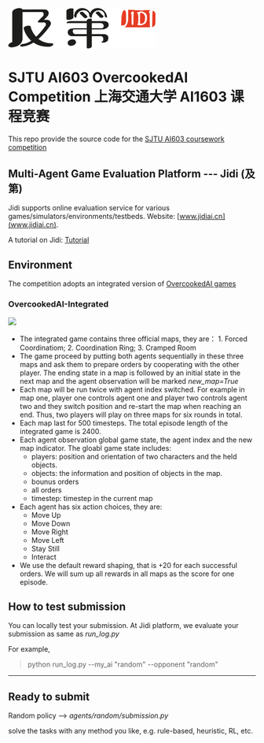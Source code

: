 <img src="imgs/Jidi%20logo.png" width='300px'> 

# SJTU AI603 OvercookedAI Competition 上海交通大学 AI1603 课程竞赛

This repo provide the source code for the [SJTU AI603 coursework competition](http://www.jidiai.cn/compete_detail?compete=40)



## Multi-Agent Game Evaluation Platform --- Jidi (及第)
Jidi supports online evaluation service for various games/simulators/environments/testbeds. Website: [www.jidiai.cn](www.jidiai.cn).

A tutorial on Jidi: [Tutorial](https://github.com/jidiai/ai_lib/blob/master/assets/Jidi%20tutorial.pdf)


## Environment
The competition adopts an integrated version of [OvercookedAI games](https://github.com/HumanCompatibleAI/overcooked_ai)


### OvercookedAI-Integrated
<img src='https://jidi-images.oss-cn-beijing.aliyuncs.com/jidi/env98.gif' width=400>

- The integrated game contains three official maps, they are： 1. Forced Coordinatiom; 2. Coordination Ring; 3. Cramped Room
- The game proceed by putting both agents sequentially in these three maps and ask them to prepare orders by cooperating with the other player. The ending state in a map is followed by an initial state in the next map and the agent observation will be marked *new_map=True*
- Each map will be run twice with agent index switched. For example in map one, player one controls agent one and player two controls agent two and they switch position and re-start the map when reaching an end. Thus, two players will play on three maps for six rounds in total.
- Each map last for 500 timesteps. The total episode length of the integrated game is 2400.
- Each agent observation global game state, the agent index and the new map indicator. The gloabl game state includes:
  - players: position and orientation of two characters and the held objects.
  - objects: the information and position of objects in the map.
  - bounus orders
  - all orders
  - timestep:  timestep in the current map
- Each agent has six action choices, they are:
  - Move Up
  - Move Down
  - Move Right
  - Move Left
  - Stay Still
  - Interact
- We use the default reward shaping, that is +20 for each successful orders. We will sum up all rewards in all maps as the score for one episode.


## How to test submission

You can locally test your submission. At Jidi platform, we evaluate your submission as same as *run_log.py*

For example,

>python run_log.py --my_ai "random" --opponent "random"


---

## Ready to submit

Random policy --> *agents/random/submission.py*

solve the tasks with any method you like, e.g. rule-based, heuristic, RL, etc.
